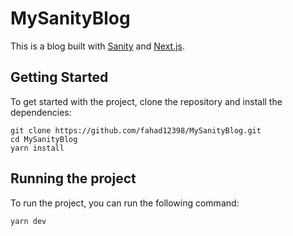 # MySanityBlog

This is a blog built with [Sanity](https://www.sanity.io/) and [Next.js](https://nextjs.org/).

## Getting Started

To get started with the project, clone the repository and install the dependencies:

    git clone https://github.com/fahad12398/MySanityBlog.git
    cd MySanityBlog
    yarn install

## Running the project

To run the project, you can run the following command:

    yarn dev
